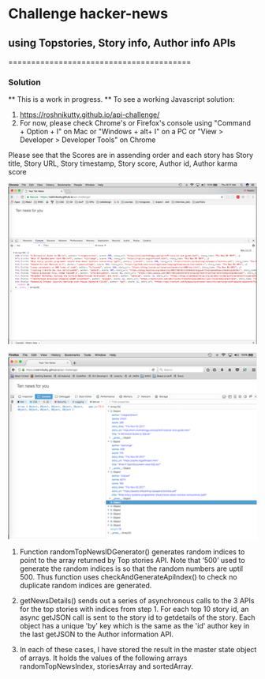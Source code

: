 # Challenge hacker-news 
## using Topstories, Story info, Author info APIs
========================================
### Solution
** This is a work in progress. **
To see a working Javascript solution:
1. https://roshnikutty.github.io/api-challenge/
2. For now, please check Chrome's or Firefox's console using "Command + Option + I" on Mac or 
"Windows + alt+ I" on a PC or 
"View > Developer > Developer Tools" on Chrome

Please see that the Scores are in assending order and each story has Story title, Story URL, Story timestamp, Story score, Author id, Author karma score

![chrome_console](https://github.com/roshnikutty/api-challenge/blob/master/screen-shots/chrome-console.png)


![firefox_console](https://github.com/roshnikutty/api-challenge/blob/master/screen-shots/firefox-console.png)


1. Function randomTopNewsIDGenerator() generates random indices to point to the array returned by Top stories API. Note that ‘500’ used to generate the random indices is so that the random numbers are uptil 500. Thus function uses checkAndGenerateApiIndex() to check no duplicate random indices are generated.

2. getNewsDetails() sends out a series of asynchronous calls to the 3 APIs for the top stories with indices from step 1.
For each top 10 story id, an async getJSON call is sent to the story id to getdetails of the story. Each object has a unique 'by' key which is the same as the 'id' author key in the last getJSON to the Author information API. 

3. In each of these cases, I have stored the result in the master state object of arrays. It holds the values of the following arrays randomTopNewsIndex, storiesArray and sortedArray.

